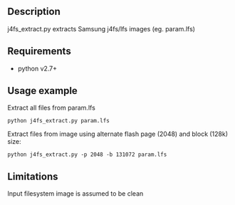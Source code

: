 Description
-----------
j4fs_extract.py extracts Samsung j4fs/lfs images (eg. param.lfs)

Requirements
------------

* python v2.7+

Usage example
-------------

Extract all files from param.lfs

    python j4fs_extract.py param.lfs

Extract files from image using alternate flash page (2048) and block (128k) size:

    python j4fs_extract.py -p 2048 -b 131072 param.lfs

Limitations
-----------

Input filesystem image is assumed to be clean

